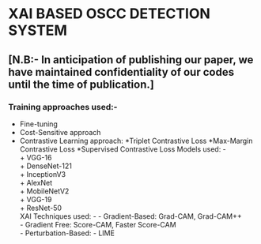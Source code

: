 # **XAI BASED OSCC DETECTION SYSTEM**
## [N.B:- In anticipation of publishing our paper, we have maintained confidentiality of our codes until the time of publication.]

### Training approaches used:- 
* Fine-tuning
* Cost-Sensitive approach
* Contrastive Learning approach:
            *Triplet Contrastive Loss
            *Max-Margin Contrastive Loss
            *Supervised Contrastive Loss
Models used: -\
            + VGG-16\
            + DenseNet-121\
            + InceptionV3\
            + AlexNet\
            + MobileNetV2\
            + VGG-19\
            + ResNet-50\
XAI Techniques used: -
            - Gradient-Based: Grad-CAM, Grad-CAM++\
            - Gradient Free: Score-CAM, Faster Score-CAM\
            - Perturbation-Based: - LIME
